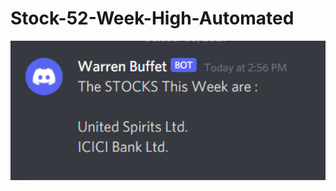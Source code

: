 # Stock-52-Week-High-Automated

<img src="https://github.com/sahilsaleem2907/Stock-52-Week-High-Automated/blob/master/venv/ss.PNG" width="600" />
